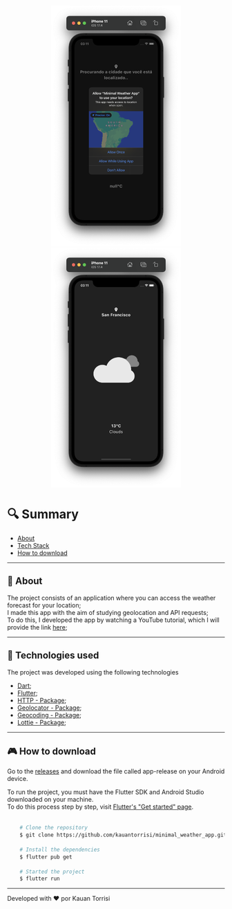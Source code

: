 <div align="center">
    <img src="assets/weather-app-requesting-localization.png" width="300px">
    <img src="assets/weather-app.png" width="300px">
</div>

# 🔍 Summary

- [About](#-about)
- [Tech Stack](#-technologies-used)
- [How to download](#-how-to-download)

---

## 📗 About

The project consists of an application where you can access the weather forecast for your location;<br>
I made this app with the aim of studying geolocation and API requests;<br>
To do this, I developed the app by watching a YouTube tutorial, which I will provide the link [here](https://www.youtube.com/watch?v=yLtpMqvMgdY&t=234s);

---

## 🚀 Technologies used

The project was developed using the following technologies

- [Dart](https://dart.dev/);
- [Flutter](https://flutter.dev/);
- [HTTP - Package](https://pub.dev/packages/http);
- [Geolocator - Package](https://pub.dev/packages/geolocator);
- [Geocoding - Package](https://pub.dev/packages/geocoding);
- [Lottie - Package](https://pub.dev/packages/lottie);

---

## 🎮 How to download

Go to the [releases](https://github.com/kauantorrisi/minimal_weather_app/releases/tag/release) and download the file called app-release on your Android device.<br>

To run the project, you must have the Flutter SDK and Android Studio downloaded on your machine.<br>
To do this process step by step, visit [Flutter's "Get started" page](https://docs.flutter.dev/get-started/install).

```bash

    # Clone the repository
    $ git clone https://github.com/kauantorrisi/minimal_weather_app.git

    # Install the dependencies
    $ flutter pub get

    # Started the project
    $ flutter run
```

---

Developed with ❤️ por Kauan Torrisi
